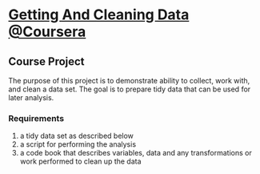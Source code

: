 # [Getting And Cleaning Data @Coursera](https://class.coursera.org/getdata-030)
## Course Project
The purpose of this project is to demonstrate ability to collect, work with, and clean a data set. The goal is to prepare tidy data that can be used for later analysis. 

### Requirements
1. a tidy data set as described below 
2. a script for performing the analysis 
3. a code book that describes variables, data and any transformations or work performed to clean up the data 

